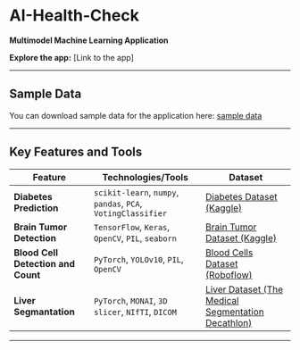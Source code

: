 # AI-Health-Check

**Multimodel Machine Learning Application**

**Explore the app:** [Link to the app]

---

## Sample Data
You can download sample data for the application here: [sample data](https://github.com/adam-langowski/AI-Health-Check/tree/main/data/sample%20data)

---

## Key Features and Tools

| **Feature**                              | **Technologies/Tools**                                             | **Dataset**                                                                 |
|------------------------------------------|--------------------------------------------------------------|------------------------------------------------------------------------------|
| **Diabetes Prediction**                  | `scikit-learn`, `numpy`, `pandas`, `PCA`, `VotingClassifier` | [Diabetes Dataset (Kaggle)](https://www.kaggle.com/datasets/mathchi/diabetes-data-set) |
| **Brain Tumor Detection**                | `TensorFlow`, `Keras`, `OpenCV`, `PIL`, `seaborn`            | [Brain Tumor Dataset (Kaggle)](https://www.kaggle.com/datasets/ahmedhamada0/brain-tumor-detection) |
| **Blood Cell Detection and Count**       | `PyTorch`, `YOLOv10`, `PIL`, `OpenCV`                        | [Blood Cells Dataset (Roboflow)](https://universe.roboflow.com/clg-vtj9f/blood-cell-detection-bsbvn/dataset/4) |
| **Liver Segmantation**                   | `PyTorch`, `MONAI`, `3D slicer`, `NIfTI`, `DICOM`            | [Liver Dataset (The Medical Segmentation Decathlon)](http://medicaldecathlon.com/) |

---
